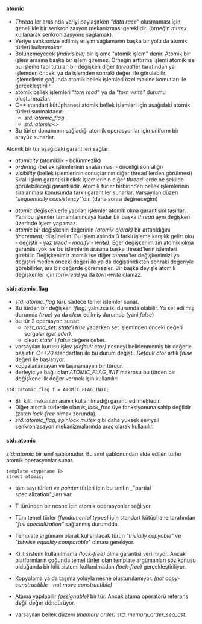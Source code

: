 #### atomic

- _Thread_'ler arasında veriyi paylaşırken _"data race"_ oluşmaması için genellikle bir senkronizasyon mekanizması gereklidir. (örneğin _mutex_ kullanarak senkronizasyonu sağlamak).
- Veriye senkronize edilmiş erişim sağlamanın başka bir yolu da atomik türleri kullanmaktır.
- Bölünemeyecek _(indivisible)_ bir işleme "atomik işlem" denir. Atomik bir işlem arasına başka bir işlem giremez. Örneğin arttırma işlemi atomik ise bu işleme tabi tutulan bir değişken diğer _thread_'ler tarafından ya işlemden önceki ya da işlemden sonraki değeri ile görülebilir.
 İşlemcilerin çoğunda atomik bellek işlemleri özel makine komutları ile gerçekleştirilir.
- atomik bellek işlemleri _"torn read"_ ya da _"torn write"_ durumu oluşturmazlar.
- C++ standart kütüphanesi atomik bellek işlemleri için aşağıdaki atomik türleri sunmaktadır:
    - _std::atomic_flag_
    - _std::atomic_\<>
- Bu türler donanımın sağladığı atomik operasyonlar için uniform bir arayüz sunarlar.

Atomik bir tür aşağıdaki garantileri sağlar:
- _atomicity_ (atomiklik - bölünmezlik)
- _ordering_ (bellek işlemlerinin sıralanması - önceliği sonralığı)
- _visibility_ (bellek işlemlerinin sonuçlarının diğer thread'lerden görülmesi)
Sıralı işlem garantisi bellek işlemlerinin diğer _thread_'lerde ne şekilde görülebileceği garantisidir. 
Atomik türler birbirinden bellek işlemlerinin sıralanması konusunda farklı garantiler sunarlar. 
Varsayılan düzen _"sequentially consistency_"'dir. (daha sonra değineceğim)

+ _atomic_  değişkenlerle yapılan işlemler atomik olma garantisini taşırlar. Yani bu işlemler tamamlanıncaya kadar bir başka _thread_ aynı değişken üzerinde işlem yapamaz.
+ _atomic_ bir değişkenin değerinin _(atomik olarak)_ bir arttırıldığını _(increment)_ düşünelim. 
Bu işlem aslında 3 farklı işleme karşılık gelir: oku - değiştir - yaz _(read - modify - write)_. 
Eğer değişkenimizin atomik olma garantisi yok ise bu işlemlerin arasına başka thread'lerin işlemleri girebilir. 
Değişkenimiz atomik ise diğer _thread_'ler değişkenimizi ya değiştirilmeden önceki değeri ile ya da değiştirildikten sonraki değeriyle görebilirler, ara bir değerde göremezler. Bir başka deyişle atomik değişkenler için _torn-read_ ya da _torn-write_ olamaz. 

#### std::atomic_flag
+ _std::atomic_flag_ türü sadece temel işlemler sunar.
+ Bu türden bir değişken _(flag)_ yalnızca iki durumda olabilir. Ya _set_ edilmiş durumda _(true)_ ya da _clear_ edilmiş durumda (yani _false_)
+ bu tür 2 operasyon sunar:
	- _test_and_set_: _state_'i _true_ yaparken set işleminden önceki değeri sorgular _(get eder)_. 
	- clear: _state_' i _false_ değere çeker.
+ varsayılan kurucu işlev _(default ctor)_ nesneyi belirlenmemiş bir değerle başlatır. 
_C++20_ standartları ile bu durum değişti. _Default ctor_ artık _false_ değeri ile başlatıyor.
+ kopyalanamayan ve taşınamayan bir türdür.
+ derleyiciye bağlı olan _ATOMIC_FLAG_INIT_ makrosu bu türden bir değişkene ilk değer vermek için kullanılır: 
```
std::atomic_flag f = ATOMIC_FLAG_INIT; 
```
- Bir kilit mekanizmasının kullanılmadığı garanti edilmektedir.
- Diğer atomik türlerde olan _is_lock_free_ üye fonksiyonuna sahip değildir (zaten _lock-free_ olmak zorunda).
- _std::atomic_flag_, _spinlock mutex_ gibi daha yüksek seviyeli senkronizsayon mekanizmalarında araç olarak kullanılır.

#### std::atomic
_std::atomic_ bir sınıf şablonudur. Bu sınıf şablonundan elde edilen türler atomik operasyonlar sunar.

```
template <typename T>
struct atomic;
```
- tam sayı türleri ve _pointer_ türleri için bu sınıfın _"partial specialization"_ları var.

- T türünden bir nesne için atomik operasyonlar sağlıyor.
- Tüm temel türler _(fundamental types)_ için standart kütüphane tarafından _"full specialization"_ sağlanmış durumdda.
- Template argümanı olarak kullanılacak türün _"trivially copyable"_ ve _"bitwise equality comparable"_ olması gerekiyor.
- Kilit sistemi kullanılmama _(lock-free)_ olma garantisi verilmiyor. Ancak platformların çoğunda temel türler olan template argümanları söz konusu olduğunda bir kilit sistemi kullanılmadan _(lock-free)_ gerçekleştiriliyor.
- Kopyalama ya da taşıma yoluyla nesne oluşturulamıyor. _(not copy-constructible - not move constructible)_
- Atama yapılabilir _(assignable)_ bir tür. Ancak atama operatörü referans değil değer döndürüyor.
- varsayılan bellek düzeni _(memory order)_ _std::memory_order_seq_cst_.


